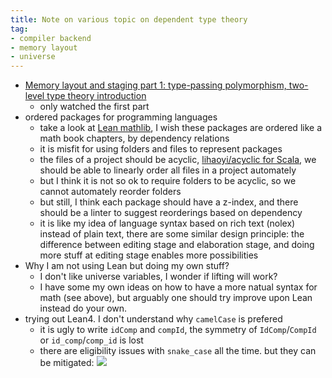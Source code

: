 ```yaml
---
title: Note on various topic on dependent type theory
tag:
- compiler backend
- memory layout
- universe
---
```


* [Memory layout and staging part 1: type-passing polymorphism, two-level type theory introduction](https://www.youtube.com/watch?v=OmNqXP9Hp_A&t=1725s)
  * only watched the first part
* ordered packages for programming languages
  * take a look at [Lean mathlib](https://github.com/leanprover-community/mathlib/tree/master/src), I wish these packages are ordered like a math book chapters, by dependency relations
  * it is misfit for using folders and files to represent packages
  * the files of a project should be acyclic, [lihaoyi/acyclic for Scala](https://github.com/lihaoyi/acyclic), we should be able to linearly order all files in a project automately
  * but I think it is not so ok to require folders to be acyclic, so we cannot automately reorder folders
  * but still, I think each package should have a z-index, and there should be a linter to suggest reorderings based on dependency
  * it is like my idea of language syntax based on rich text (nolex) instead of plain text, there are some similar design principle: the difference between editing stage and elaboration stage, and doing more stuff at editing stage enables more possibilities
* Why I am not using Lean but doing my own stuff?
  * I don't like universe variables, I wonder if lifting will work?
  * I have some my own ideas on how to have a more natual syntax for math (see above), but arguably one should try improve upon Lean instead do your own.
* trying out Lean4. I don't understand why `camelCase` is prefered
  * it is ugly to write `idComp` and `compId`, the symmetry of `IdComp`/`CompId` or `id_comp`/`comp_id` is lost
  * there are eligibility issues with `snake_case` all the time. but they can be mitigated:
    ![](posts/2011-01-17_demo.svg)